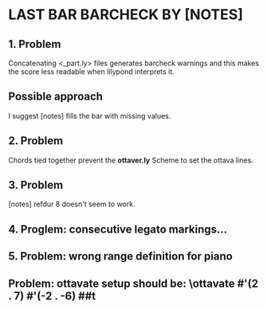 # LAST BAR BARCHECK BY [NOTES]

## 1. Problem

Concatenating <_part.ly> files generates barcheck warnings and this makes the score less readable when lilypond interprets it.

## Possible approach

I suggest [notes] fills the bar with missing values.

## 2. Problem

Chords tied together prevent the **ottaver.ly** Scheme to set the ottava lines.

## 3. Problem

[notes] refdur 8 doesn't seem to work.

## 4. Proglem: consecutive legato markings...

## 5. Problem: wrong range definition for piano



## Problem: ottavate setup should be:  \ottavate #'(2 . 7) #'(-2 . -6) ##t

